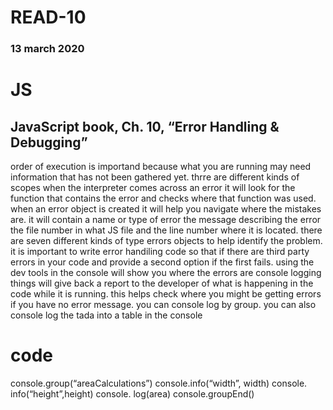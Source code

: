 # READ-10
### 13 march 2020

# JS
## JavaScript book, Ch. 10, “Error Handling & Debugging”
order of execution is importand because what you are running may need information that has not been gathered yet. thrre are different kinds of scopes when the interpreter comes across an error it will look for the function that contains the error and checks where that function was used. when an error object is created it will help you navigate where the mistakes are. it will contain a name or type of error the message describing the error the file number in what JS file and the line number where it is located. there are seven different kinds of type errors objects to help identify the problem. it is important to write error handiling code so that if there are third party errors in your code and provide a second option if the first fails. using the dev tools in the console will show you where the errors are console logging things will give back a report to the developer of what is happening in the code while it is running. this helps check where you might be getting errors if you have no error message. you can console log by group. you can also console log the tada into a table in the console 

# code 
console.group(“areaCalculations”)
   console.info(“width”, width)
   console. info(“height”,height)
console. log(area)
console.groupEnd()

